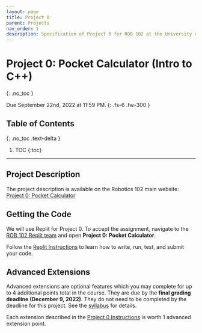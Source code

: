 ```yaml
---
layout: page
title: Project 0
parent: Projects
nav_order: 1
description: Specification of Project 0 for ROB 102 at the University of Michigan.
---
```


# Project 0: Pocket Calculator (Intro to C++)
{: .no_toc }

Due September 22nd, 2022 at 11:59 PM.
{: .fs-6 .fw-300 }

## Table of Contents
{: .no_toc .text-delta }

1. TOC
{:toc}

---

## Project Description

The project description is available on the Robotics 102 main website: [Project 0: Pocket Calculator](https://robotics102.org/projects/a0.html)

## Getting the Code

We will use Replit for Project 0. To accept the assignment, navigate to the [ROB 102 Replit team](https://replit.com/team/robotics-102-f22) and open **Project 0: Pocket Calculator**.

Follow the [Replit Instructions](https://robotics102.org/tutorials/replit.html) to learn how to write, run, test, and submit your code.

## Advanced Extensions

Advanced extensions are optional features which you may complete for up to 4 additional points total in the course. They are due by the **final grading deadline (December 9, 2022)**. They do not need to be completed by the deadline for this project. See the [syllabus](/syllabus#advanced-extensions) for details.

Each extension described in the [Project 0 Instructions](https://hellorob.org/projects/p0#ad_ext) is worth 1 advanced extension point.
